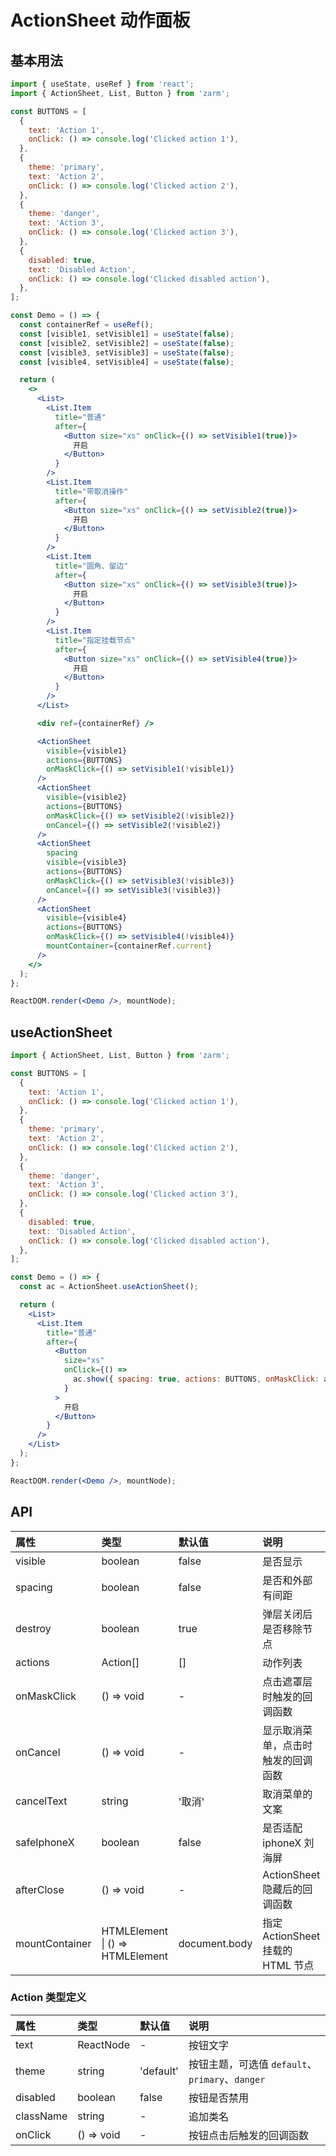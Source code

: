# ActionSheet 动作面板

## 基本用法

```jsx
import { useState, useRef } from 'react';
import { ActionSheet, List, Button } from 'zarm';

const BUTTONS = [
  {
    text: 'Action 1',
    onClick: () => console.log('Clicked action 1'),
  },
  {
    theme: 'primary',
    text: 'Action 2',
    onClick: () => console.log('Clicked action 2'),
  },
  {
    theme: 'danger',
    text: 'Action 3',
    onClick: () => console.log('Clicked action 3'),
  },
  {
    disabled: true,
    text: 'Disabled Action',
    onClick: () => console.log('Clicked disabled action'),
  },
];

const Demo = () => {
  const containerRef = useRef();
  const [visible1, setVisible1] = useState(false);
  const [visible2, setVisible2] = useState(false);
  const [visible3, setVisible3] = useState(false);
  const [visible4, setVisible4] = useState(false);

  return (
    <>
      <List>
        <List.Item
          title="普通"
          after={
            <Button size="xs" onClick={() => setVisible1(true)}>
              开启
            </Button>
          }
        />
        <List.Item
          title="带取消操作"
          after={
            <Button size="xs" onClick={() => setVisible2(true)}>
              开启
            </Button>
          }
        />
        <List.Item
          title="圆角、留边"
          after={
            <Button size="xs" onClick={() => setVisible3(true)}>
              开启
            </Button>
          }
        />
        <List.Item
          title="指定挂载节点"
          after={
            <Button size="xs" onClick={() => setVisible4(true)}>
              开启
            </Button>
          }
        />
      </List>

      <div ref={containerRef} />

      <ActionSheet
        visible={visible1}
        actions={BUTTONS}
        onMaskClick={() => setVisible1(!visible1)}
      />
      <ActionSheet
        visible={visible2}
        actions={BUTTONS}
        onMaskClick={() => setVisible2(!visible2)}
        onCancel={() => setVisible2(!visible2)}
      />
      <ActionSheet
        spacing
        visible={visible3}
        actions={BUTTONS}
        onMaskClick={() => setVisible3(!visible3)}
        onCancel={() => setVisible3(!visible3)}
      />
      <ActionSheet
        visible={visible4}
        actions={BUTTONS}
        onMaskClick={() => setVisible4(!visible4)}
        mountContainer={containerRef.current}
      />
    </>
  );
};

ReactDOM.render(<Demo />, mountNode);
```

## useActionSheet

```jsx
import { ActionSheet, List, Button } from 'zarm';

const BUTTONS = [
  {
    text: 'Action 1',
    onClick: () => console.log('Clicked action 1'),
  },
  {
    theme: 'primary',
    text: 'Action 2',
    onClick: () => console.log('Clicked action 2'),
  },
  {
    theme: 'danger',
    text: 'Action 3',
    onClick: () => console.log('Clicked action 3'),
  },
  {
    disabled: true,
    text: 'Disabled Action',
    onClick: () => console.log('Clicked disabled action'),
  },
];

const Demo = () => {
  const ac = ActionSheet.useActionSheet();

  return (
    <List>
      <List.Item
        title="普通"
        after={
          <Button
            size="xs"
            onClick={() =>
              ac.show({ spacing: true, actions: BUTTONS, onMaskClick: ac.hide, onCancel: ac.hide })
            }
          >
            开启
          </Button>
        }
      />
    </List>
  );
};

ReactDOM.render(<Demo />, mountNode);
```

## API

| 属性           | 类型                                 | 默认值        | 说明                               |
| :------------- | :----------------------------------- | :------------ | :--------------------------------- |
| visible        | boolean                              | false         | 是否显示                           |
| spacing        | boolean                              | false         | 是否和外部有间距                   |
| destroy        | boolean                              | true          | 弹层关闭后是否移除节点             |
| actions        | Action[]                             | []            | 动作列表                           |
| onMaskClick    | () => void                           | -             | 点击遮罩层时触发的回调函数         |
| onCancel       | () => void                           | -             | 显示取消菜单，点击时触发的回调函数 |
| cancelText     | string                               | '取消'        | 取消菜单的文案                     |
| safeIphoneX    | boolean                              | false         | 是否适配 iphoneX 刘海屏            |
| afterClose     | () => void                           | -             | ActionSheet 隐藏后的回调函数       |
| mountContainer | HTMLElement &#124; () => HTMLElement | document.body | 指定 ActionSheet 挂载的 HTML 节点  |

### Action 类型定义

| 属性      | 类型       | 默认值    | 说明                                            |
| :-------- | :--------- | :-------- | :---------------------------------------------- |
| text      | ReactNode  | -         | 按钮文字                                        |
| theme     | string     | 'default' | 按钮主题，可选值 `default`、`primary`、`danger` |
| disabled  | boolean    | false     | 按钮是否禁用                                    |
| className | string     | -         | 追加类名                                        |
| onClick   | () => void | -         | 按钮点击后触发的回调函数                        |
